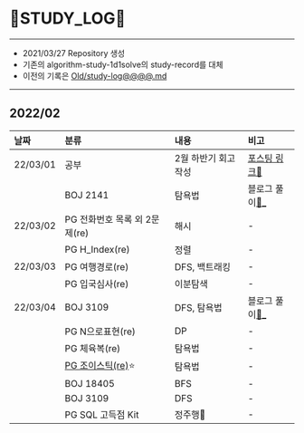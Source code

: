 # 📜STUDY_LOG📜
---
- 2021/03/27 Repository 생성
- 기존의 algorithm-study-1d1solve의 study-record를 대체
- 이전의 기록은 [Old/study-log@@@@.md](https://github.com/Oriburger/oriburger_study_log/blob/main/Old/study_log_2021.md)
---
## 2022/02

<div markdown="1">

|날짜|분류|내용|비고|
|:----|:----|:----|:----|
|22/03/01|공부|2월 하반기 회고 작성|[포스팅 링크📑](https://blog.naver.com/uss425/222661130929)|
||BOJ 2141|탐욕법|블로그 풀이[📜_](https://blog.naver.com/uss425/222661065586)|
|22/03/02|PG 전화번호 목록 외 2문제(re)|해시|-|
||PG H_Index(re)|정렬|-|
|22/03/03|PG 여행경로(re)|DFS, 백트래킹|-|
||PG 입국심사(re)|이분탐색|-|
|22/03/04|BOJ 3109|DFS, 탐욕법|블로그 풀이[📜_](https://blog.naver.com/uss425/222664040124)|
||PG N으로표현(re)|DP|-|
||PG 체육복(re)|탐욕법|-|
||[PG 조이스틱(re)](https://github.com/Oriburger/problem_solving_1w3solve/blob/master/Programmers/JoyStick.cpp)⭐|탐욕법|-|
||BOJ 18405|BFS|-|
||BOJ 3109|DFS|-|
||PG SQL 고득점 Kit|정주행🚓|-|
</div>

<!--

- 📔📚📙📘📗📒📃📜📄📑

-->
